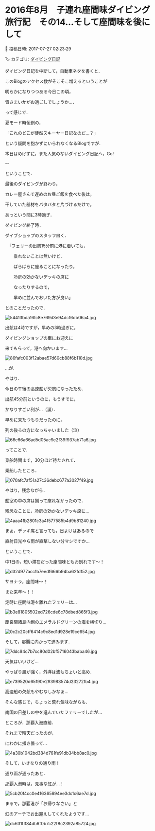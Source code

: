 # 2016年8月　子連れ座間味ダイビング旅行記　その14…そして座間味を後にして

📅 投稿日時: 2017-07-27 02:23:29

🏷️ カテゴリ: [ダイビング日記](ce3a7a8d424d112fce83ee85c81a0e344.md)

ダイビング日記を中断して，自動車ネタを書くと．


このBlogのアクセス数がそこそこ増えるということが


明らかになりつつある今日この頃，


皆さまいかがお過ごしでしょうか…．





って感じで．


夏モード時恒例の，


「これのどこが徒然スキーヤー日記なのだ…？」


という疑問を抱かずにいられなくなるBlogですが．


本日はめげずに，また人気のないダイビング日記へ，Go!





--


ということで．


最後のダイビングが終わり，


カレー屋さんで遅めのお昼ご飯を食べた後は，


干していた器材をバタバタと片づけるだけで，


あっという間に3時過ぎ．





ダイビング終了時．


ダイブショップのスタッフ曰く．


　「フェリーの出航15分前に港に着いても，


　　乗れないことは無いけど．


　　ばらばらに座ることになったり，


　　冷房の効かないデッキの席に


　　なったりするので，


　　早めに並んでおいた方が良い」


とのことだったので．




![54413bda16fc8e769d3e94dcf6db06a4.jpg](images/54413bda16fc8e769d3e94dcf6db06a4.jpg)




出航は4時ですが，早めの3時過ぎに，


ダイビングショップの車にお迎えに


来てもらって，港へ向かいます…




![86fafc003f12abae57d60cb88f6b110d.jpg](images/86fafc003f12abae57d60cb88f6b110d.jpg)







…が．


やはり．


今日の午後の高速船が欠航になったため．


出航45分前というのに，もうすでに，


かなりすごい列が…（涙）．


早めに来たつもりだったのに，


列の後ろの方になっちゃいました（泣）




![66e66a66ad5d05ac9c2f39f937ab71a6.jpg](images/66e66a66ad5d05ac9c2f39f937ab71a6.jpg)




ってことで．


乗船時間まで，30分ほど待たされて．


乗船したところ．




![070afc7af51a27c36debc677a3027f49.jpg](images/070afc7af51a27c36debc677a3027f49.jpg)




やはり，残念ながら．


船室の中の席は揃って座れなかったので．


残念なことに，冷房の効かないデッキ席に…




![4aaa4fb2801c3a4f577585b4d9b81240.jpg](images/4aaa4fb2801c3a4f577585b4d9b81240.jpg)




まぁ，デッキ席と言っても，日よけはあるので


直射日光やら雨が直撃しない分マシですか…





ということで．


中1日の，短い滞在だった座間味ともお別れです～！




![d32d977acc1b7eedf666b94ba62fdf52.jpg](images/d32d977acc1b7eedf666b94ba62fdf52.jpg)




サヨナラ，座間味～！


また来年～！！





定時に座間味港を離れたフェリーは…




![b3e81805502ed726cde6c78dbed865f3.jpg](images/b3e81805502ed726cde6c78dbed865f3.jpg)




慶良間諸島内側のエメラルドグリーンの海を横切り…




![0c2c20cff6414c9c8ed1d928e19ce654.jpg](images/0c2c20cff6414c9c8ed1d928e19ce654.jpg)




そして，那覇に向かって進みます．




![7ddc94c7b7cc80d02bf5716043baba46.jpg](images/7ddc94c7b7cc80d02bf5716043baba46.jpg)




天気はいいけど…


やっぱり風が強く，外洋は波もちょいと高め．




![e739520d65190e293983574d23272fb4.jpg](images/e739520d65190e293983574d23272fb4.jpg)




高速船の欠航もやむなしかなぁ…





そんな感じで，ちょっと荒れ気味ながらも．


南国の日差しの中を進んでいたフェリーでしたが…


ところが．那覇入港直前．


それまで晴天だったのが，


にわかに掻き曇って…




![4a30b1042bd384d761fe91db34bb8ac0.jpg](images/4a30b1042bd384d761fe91db34bb8ac0.jpg)




そして，いきなりの通り雨！





通り雨が通ったあと．


那覇入港時は，見事な虹が…！




![5cb20f4cc0e416365694ee3dc1c6ae7d.jpg](images/5cb20f4cc0e416365694ee3dc1c6ae7d.jpg)




まるで，那覇港が「お帰りなさい」と


虹のアーチでお出迎えしてくれたようです…




![dc631f384db6f0b7c22f8c2392a85724.jpg](images/dc631f384db6f0b7c22f8c2392a85724.jpg)
